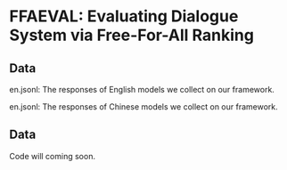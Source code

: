 # FFAEVAL: Evaluating Dialogue System via Free-For-All Ranking

## Data

en.jsonl: The responses of English models we collect on our framework.

en.jsonl: The responses of Chinese models we collect on our framework.

## Data

Code will coming soon.
